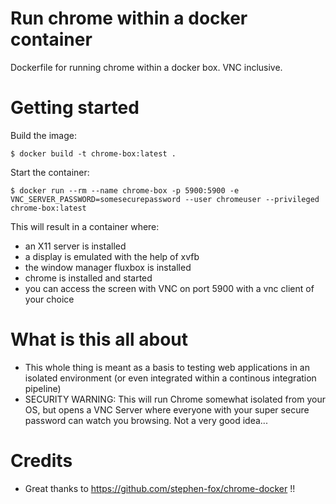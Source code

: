 # Run chrome within a docker container
  
Dockerfile for running chrome within a docker box. VNC inclusive.

# Getting started

Build the image:
```
$ docker build -t chrome-box:latest .
```
Start the container:
```
$ docker run --rm --name chrome-box -p 5900:5900 -e VNC_SERVER_PASSWORD=somesecurepassword --user chromeuser --privileged chrome-box:latest
```
This will result in a container where:
* an X11 server is installed
* a display is emulated with the help of xvfb
* the window manager fluxbox is installed
* chrome is installed and started
* you can access the screen with VNC on port 5900 with a vnc client of your choice


# What is this all about

* This whole thing is meant as a basis to testing web applications in an isolated environment (or even integrated within a continous integration pipeline)
* SECURITY WARNING: This will run Chrome somewhat isolated from your OS, but opens a VNC Server where everyone with your super secure password can watch you browsing. Not a very good idea...


# Credits

* Great thanks to https://github.com/stephen-fox/chrome-docker !!